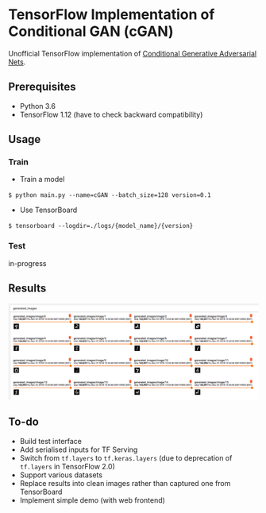 # TensorFlow Implementation of Conditional GAN (cGAN)

Unofficial TensorFlow implementation of [Conditional Generative Adversarial Nets](https://arxiv.org/abs/1411.1784). 

## Prerequisites
* Python 3.6
* TensorFlow 1.12 (have to check backward compatibility)

## Usage

### Train

* Train a model

`$ python main.py --name=cGAN --batch_size=128 version=0.1`

* Use TensorBoard

`$ tensorboard --logdir=./logs/{model_name}/{version}`

### Test

in-progress

## Results

![mnist results](assets/results.png)

## To-do

* Build test interface
* Add serialised inputs for TF Serving
* Switch from `tf.layers` to `tf.keras.layers` (due to deprecation of `tf.layers` in TensorFlow 2.0)  
* Support various datasets
* Replace results into clean images rather than captured one from TensorBoard
* Implement simple demo (with web frontend)